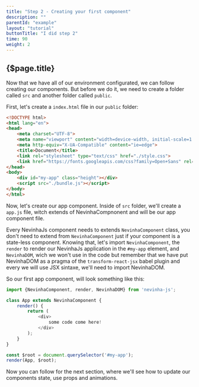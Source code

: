 ```yaml
---
title: "Step 2 - Creating your first component"
description: ""
parentId: "example"
layout: "tutorial"
buttonTitle: "I did step 2"
time: 90
weight: 2
---
```


## {$page.title}

Now that we have all of our environment configurated, we can follow creating our components. But before we do it, we need to create a folder called `src` and another folder called `public`.

First, let's create a `index.html` file in our `public` folder:

```html
<!DOCTYPE html>
<html lang="en">
<head>
	<meta charset="UTF-8">
	<meta name="viewport" content="width=device-width, initial-scale=1.0">
	<meta http-equiv="X-UA-Compatible" content="ie=edge">
	<title>Document</title>
	<link rel="stylesheet" type="text/css" href="./style.css">
	<link href="https://fonts.googleapis.com/css?family=Open+Sans" rel="stylesheet">
</head>
<body>
	<div id="my-app" class="height"></div>
	<script src="./bundle.js"></script>
</body>
</html>
```

Now, let's create our app component. Inside of `src` folder, we'll create a `app.js` file, witch extends of NevinhaCompnonent and will be our app component file.

Every NevinhaJs component needs to extends `NevinhaComponent` class, you don't need to extend from `NevinhaComponent` just if your component is a state-less component. Knowing that, let's import `NevinhaComponent`, the `render` to render our NevinhaJs application in the `#my-app` element, and `NevinhaDOM`, wich we won't use in the code but remember that we have put NevinhaDOM as a pragma of the `transform-react-jsx` babel plugin and every we will use JSX sintaxe, we'll need to import NevinhaDOM.

So our first app component, will look something like this:

```javascript
import {NevinhaComponent, render, NevinhaDOM} from 'nevinha-js';

class App extends NevinhaComponent {
	render() {
		return (
			<div>
				some code come here!
			</div>
		);
	}
}

const $root = document.querySelector('#my-app');
render(App, $root);
```

Now you can follow for the next section, where we'll see how to update our components state, use props and animations.